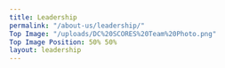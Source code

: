 ```yaml
---
title: Leadership
permalink: "/about-us/leadership/"
Top Image: "/uploads/DC%20SCORES%20Team%20Photo.png"
Top Image Position: 50% 50%
layout: leadership
---
```


